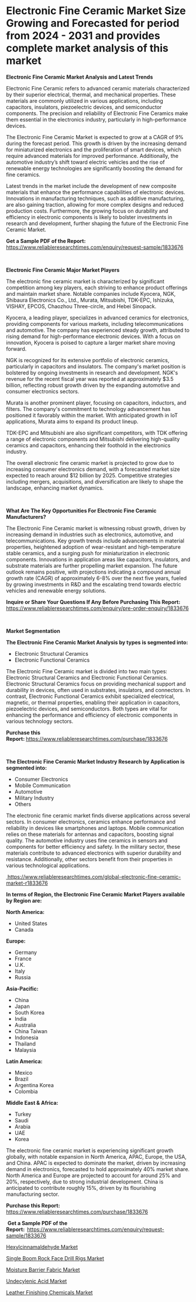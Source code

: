 <p><h1>Electronic Fine Ceramic Market Size Growing and Forecasted for period from 2024 - 2031 and provides complete market analysis of this market</h1></p><p><strong>Electronic Fine Ceramic Market Analysis and Latest Trends</strong></p>
<p><p>Electronic Fine Ceramic refers to advanced ceramic materials characterized by their superior electrical, thermal, and mechanical properties. These materials are commonly utilized in various applications, including capacitors, insulators, piezoelectric devices, and semiconductor components. The precision and reliability of Electronic Fine Ceramics make them essential in the electronics industry, particularly in high-performance devices.</p><p>The Electronic Fine Ceramic Market is expected to grow at a CAGR of 9% during the forecast period. This growth is driven by the increasing demand for miniaturized electronics and the proliferation of smart devices, which require advanced materials for improved performance. Additionally, the automotive industry’s shift toward electric vehicles and the rise of renewable energy technologies are significantly boosting the demand for fine ceramics.</p><p>Latest trends in the market include the development of new composite materials that enhance the performance capabilities of electronic devices. Innovations in manufacturing techniques, such as additive manufacturing, are also gaining traction, allowing for more complex designs and reduced production costs. Furthermore, the growing focus on durability and efficiency in electronic components is likely to bolster investments in research and development, further shaping the future of the Electronic Fine Ceramic Market.</p></p>
<p><strong>Get a Sample PDF of the Report:&nbsp;</strong> <a href="https://www.reliableresearchtimes.com/enquiry/request-sample/1833676?utm_campaign=1430&utm_medium=2&utm_source=Github&utm_content=ia&utm_term=17102024&utm_id=electronic-fine-ceramic">https://www.reliableresearchtimes.com/enquiry/request-sample/1833676</a></p>
<p>&nbsp;</p>
<p><strong>Electronic Fine Ceramic Major Market Players</strong></p>
<p><p>The electronic fine ceramic market is characterized by significant competition among key players, each striving to enhance product offerings and maintain market share. Notable companies include Kyocera, NGK, Shibaura Electronics Co., Ltd., Murata, Mitsubishi, TDK-EPC, Ishizuka, VISHAY, EPCOS, Chaozhou Three-circle, and Hebei Sinopack.</p><p>Kyocera, a leading player, specializes in advanced ceramics for electronics, providing components for various markets, including telecommunications and automotive. The company has experienced steady growth, attributed to rising demand for high-performance electronic devices. With a focus on innovation, Kyocera is poised to capture a larger market share moving forward.</p><p>NGK is recognized for its extensive portfolio of electronic ceramics, particularly in capacitors and insulators. The company's market position is bolstered by ongoing investments in research and development. NGK's revenue for the recent fiscal year was reported at approximately $3.5 billion, reflecting robust growth driven by the expanding automotive and consumer electronics sectors.</p><p>Murata is another prominent player, focusing on capacitors, inductors, and filters. The company's commitment to technology advancement has positioned it favorably within the market. With anticipated growth in IoT applications, Murata aims to expand its product lineup. </p><p>TDK-EPC and Mitsubishi are also significant competitors, with TDK offering a range of electronic components and Mitsubishi delivering high-quality ceramics and capacitors, enhancing their foothold in the electronics industry.</p><p>The overall electronic fine ceramic market is projected to grow due to increasing consumer electronics demand, with a forecasted market size expected to reach around $12 billion by 2025. Competitive strategies including mergers, acquisitions, and diversification are likely to shape the landscape, enhancing market dynamics.</p></p>
<p>&nbsp;</p>
<p><strong>What Are The Key Opportunities For Electronic Fine Ceramic Manufacturers?</strong></p>
<p><p>The Electronic Fine Ceramic market is witnessing robust growth, driven by increasing demand in industries such as electronics, automotive, and telecommunications. Key growth trends include advancements in material properties, heightened adoption of wear-resistant and high-temperature stable ceramics, and a surging push for miniaturization in electronic components. Innovations in application areas like capacitors, insulators, and substrate materials are further propelling market expansion. The future outlook remains positive, with projections indicating a compound annual growth rate (CAGR) of approximately 6-8% over the next five years, fueled by growing investments in R&D and the escalating trend towards electric vehicles and renewable energy solutions.</p></p>
<p><strong>Inquire or Share Your Questions If Any Before Purchasing This Report:</strong> <a href="https://www.reliableresearchtimes.com/enquiry/pre-order-enquiry/1833676?utm_campaign=1430&utm_medium=2&utm_source=Github&utm_content=ia&utm_term=17102024&utm_id=electronic-fine-ceramic">https://www.reliableresearchtimes.com/enquiry/pre-order-enquiry/1833676</a></p>
<p>&nbsp;</p>
<p><strong>Market Segmentation</strong></p>
<p><strong>The Electronic Fine Ceramic Market Analysis by types is segmented into:</strong></p>
<p><ul><li>Electronic Structural Ceramics</li><li>Electronic Functional Ceramics</li></ul></p>
<p><p>The Electronic Fine Ceramic market is divided into two main types: Electronic Structural Ceramics and Electronic Functional Ceramics. Electronic Structural Ceramics focus on providing mechanical support and durability in devices, often used in substrates, insulators, and connectors. In contrast, Electronic Functional Ceramics exhibit specialized electrical, magnetic, or thermal properties, enabling their application in capacitors, piezoelectric devices, and semiconductors. Both types are vital for enhancing the performance and efficiency of electronic components in various technology sectors.</p></p>
<p><strong>Purchase this Report:&nbsp;</strong><a href="https://www.reliableresearchtimes.com/purchase/1833676?utm_campaign=1430&utm_medium=2&utm_source=Github&utm_content=ia&utm_term=17102024&utm_id=electronic-fine-ceramic">https://www.reliableresearchtimes.com/purchase/1833676</a></p>
<p>&nbsp;</p>
<p><strong>The Electronic Fine Ceramic Market Industry Research by Application is segmented into:</strong></p>
<p><ul><li>Consumer Electronics</li><li>Mobile Communication</li><li>Automotive</li><li>Military Industry</li><li>Others</li></ul></p>
<p><p>The electronic fine ceramic market finds diverse applications across several sectors. In consumer electronics, ceramics enhance performance and reliability in devices like smartphones and laptops. Mobile communication relies on these materials for antennas and capacitors, boosting signal quality. The automotive industry uses fine ceramics in sensors and components for better efficiency and safety. In the military sector, these materials contribute to advanced electronics with superior durability and resistance. Additionally, other sectors benefit from their properties in various technological applications.</p></p>
<p><a href="https://www.reliableresearchtimes.com/global-electronic-fine-ceramic-market-r1833676?utm_campaign=1430&utm_medium=2&utm_source=Github&utm_content=ia&utm_term=17102024&utm_id=electronic-fine-ceramic">&nbsp;https://www.reliableresearchtimes.com/global-electronic-fine-ceramic-market-r1833676</a></p>
<p><strong>In terms of Region, the Electronic Fine Ceramic Market Players available by Region are:</strong></p>
<p>
    <p> <strong> North America: </strong>
        <ul>
            <li>United States</li>
            <li>Canada</li>
        </ul>
        </p> 
    <p> <strong> Europe: </strong>
        <ul>
            <li>Germany</li>
            <li>France</li>
            <li>U.K.</li>
            <li>Italy</li>
            <li>Russia</li>
        </ul>
        </p> 
    <p> <strong> Asia-Pacific: </strong>
        <ul>
            <li>China</li>
            <li>Japan</li>
            <li>South Korea</li>
            <li>India</li>
            <li>Australia</li>
            <li>China Taiwan</li>
            <li>Indonesia</li>
            <li>Thailand</li>
            <li>Malaysia</li>
        </ul>
        </p> 
    <p> <strong> Latin America: </strong>
        <ul>
            <li>Mexico</li>
            <li>Brazil</li>
            <li>Argentina Korea</li>
            <li>Colombia</li>
        </ul>
        </p> 
    <p> <strong> Middle East & Africa: </strong>
        <ul>
            <li>Turkey</li>
            <li>Saudi</li>
            <li>Arabia</li>
            <li>UAE</li>
            <li>Korea</li>
        </ul>
    </p>
    </p>
<p><p>The electronic fine ceramic market is experiencing significant growth globally, with notable expansion in North America, APAC, Europe, the USA, and China. APAC is expected to dominate the market, driven by increasing demand in electronics, forecasted to hold approximately 40% market share. North America and Europe are projected to account for around 25% and 20%, respectively, due to strong industrial development. China is anticipated to contribute roughly 15%, driven by its flourishing manufacturing sector.</p></p>
<p><strong>Purchase this Report: </strong><a href="https://www.reliableresearchtimes.com/purchase/1833676?utm_campaign=1430&utm_medium=2&utm_source=Github&utm_content=ia&utm_term=17102024&utm_id=electronic-fine-ceramic">https://www.reliableresearchtimes.com/purchase/1833676</a></p>
<p>&nbsp;<strong>Get a Sample PDF of the Report:&nbsp;&nbsp;</strong><a href="https://www.reliableresearchtimes.com/enquiry/request-sample/1833676?utm_campaign=1430&utm_medium=2&utm_source=Github&utm_content=ia&utm_term=17102024&utm_id=electronic-fine-ceramic">https://www.reliableresearchtimes.com/enquiry/request-sample/1833676</a></p>
<p><strong></strong></p>
<p><p><a href="https://www.linkedin.com/pulse/hexylcinnamaldehyde-market-growth-segmentation-regional-analysis-g9qjf?utm_campaign=1430&utm_medium=2&utm_source=Github&utm_content=ia&utm_term=17102024&utm_id=electronic-fine-ceramic">Hexylcinnamaldehyde Market</a></p><p><a href="https://github.com/Krish2023na/Market-Research-Report-List-6/blob/main/single-boom-rock-face-drill-rigs-market.md?utm_campaign=1430&utm_medium=2&utm_source=Github&utm_content=ia&utm_term=17102024&utm_id=electronic-fine-ceramic">Single Boom Rock Face Drill Rigs Market</a></p><p><a href="https://www.linkedin.com/pulse/regional-adaptations-global-moisture-barrier-fabric-market-qr3mf?utm_campaign=1430&utm_medium=2&utm_source=Github&utm_content=ia&utm_term=17102024&utm_id=electronic-fine-ceramic">Moisture Barrier Fabric Market</a></p><p><a href="https://www.linkedin.com/pulse/undecylenic-acid-market-investigation-industry-evolution-forecast-h9ljf?utm_campaign=1430&utm_medium=2&utm_source=Github&utm_content=ia&utm_term=17102024&utm_id=electronic-fine-ceramic">Undecylenic Acid Market</a></p><p><a href="https://www.linkedin.com/pulse/future-trends-global-leather-finishing-chemicals-market-insights-ljfvf?utm_campaign=1430&utm_medium=2&utm_source=Github&utm_content=ia&utm_term=17102024&utm_id=electronic-fine-ceramic">Leather Finishing Chemicals Market</a></p></p>